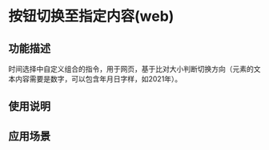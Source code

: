 # 按钮切换至指定内容(web)
## 功能描述
时间选择中自定义组合的指令，用于网页，基于比对大小判断切换方向（元素的文本内容需要是数字，可以包含年月日字样，如2021年）。
## 使用说明
## 应用场景
